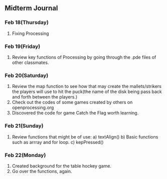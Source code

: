## Midterm Journal 
### Feb 18(Thursday)
1. Fixing Processing
### Feb 19(Friday)
1. Review key functions of Processing by going through the .pde files of other classmates. 
### Feb 20(Saturday)
1. Review the map function to see how that may create the mallets/strikers the players will use to hit the puck(the name of the disk being pass back and forth between the players.)
2. Check out the codes of some games created by others on openprocessing.org
3. Discovered the code for game Catch the Flag worth learning. 
### Feb 21(Sunday)
1. Review functions that might be of use:
   a) textAlign()
   b) Basic functions such as arrray and for loop.
   c) kepPressed()
### Feb 22(Monday)
1. Created background for the table hockey game.
2. Go over the functions, again. 
